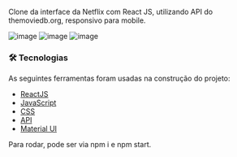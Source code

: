 Clone da interface da Netflix com React JS, utilizando API do themoviedb.org, responsivo para mobile.

![image](https://user-images.githubusercontent.com/58518072/150784889-3f4e5fe8-6bfb-4a19-a5ac-d81235bb7a4f.png)
![image](https://user-images.githubusercontent.com/58518072/150784966-5f2eed4c-e6de-41cf-83bd-3eb3f3324a19.png)
![image](https://user-images.githubusercontent.com/58518072/150784986-b415cc0e-81b4-4a2e-98ee-3c19b7eff5ee.png)



### 🛠 Tecnologias

As seguintes ferramentas foram usadas na construção do projeto:

- [ReactJS](https://pt-br.reactjs.org/)
- [JavaScript](https://www.javascript.com/)
- [CSS](https://www.w3schools.com/css/)
- [API](themoviedb.org)
- [Material UI](https://mui.com/pt/)

Para rodar, pode ser via npm i e npm start. 
